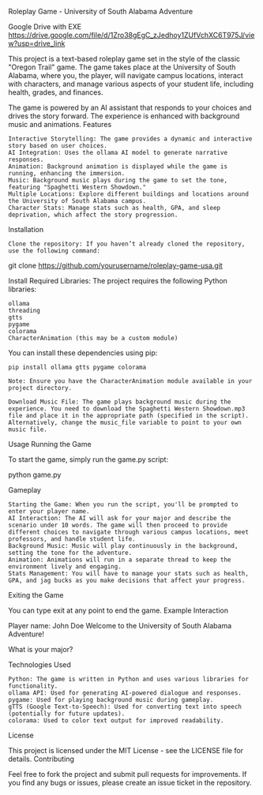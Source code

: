 Roleplay Game - University of South Alabama Adventure


Google Drive with EXE https://drive.google.com/file/d/1Zro38gEgC_zJedhoy1ZUfVchXC6T975J/view?usp=drive_link

This project is a text-based roleplay game set in the style of the classic "Oregon Trail" game. The game takes place at the University of South Alabama, where you, the player, will navigate campus locations, interact with characters, and manage various aspects of your student life, including health, grades, and finances.

The game is powered by an AI assistant that responds to your choices and drives the story forward. The experience is enhanced with background music and animations.
Features

    Interactive Storytelling: The game provides a dynamic and interactive story based on user choices.
    AI Integration: Uses the ollama AI model to generate narrative responses.
    Animation: Background animation is displayed while the game is running, enhancing the immersion.
    Music: Background music plays during the game to set the tone, featuring "Spaghetti Western Showdown."
    Multiple Locations: Explore different buildings and locations around the University of South Alabama campus.
    Character Stats: Manage stats such as health, GPA, and sleep deprivation, which affect the story progression.

Installation

    Clone the repository: If you haven’t already cloned the repository, use the following command:

git clone https://github.com/yourusername/roleplay-game-usa.git

Install Required Libraries: The project requires the following Python libraries:

    ollama
    threading
    gtts
    pygame
    colorama
    CharacterAnimation (this may be a custom module)

You can install these dependencies using pip:

    pip install ollama gtts pygame colorama

    Note: Ensure you have the CharacterAnimation module available in your project directory.

    Download Music File: The game plays background music during the experience. You need to download the Spaghetti Western Showdown.mp3 file and place it in the appropriate path (specified in the script). Alternatively, change the music_file variable to point to your own music file.

Usage
Running the Game

To start the game, simply run the game.py script:

python game.py

Gameplay

    Starting the Game: When you run the script, you'll be prompted to enter your player name.
    AI Interaction: The AI will ask for your major and describe the scenario under 10 words. The game will then proceed to provide different choices to navigate through various campus locations, meet professors, and handle student life.
    Background Music: Music will play continuously in the background, setting the tone for the adventure.
    Animation: Animations will run in a separate thread to keep the environment lively and engaging.
    Stats Management: You will have to manage your stats such as health, GPA, and jag bucks as you make decisions that affect your progress.

Exiting the Game

You can type exit at any point to end the game.
Example Interaction

Player name: John Doe
Welcome to the University of South Alabama Adventure!

What is your major?

Technologies Used

    Python: The game is written in Python and uses various libraries for functionality.
    ollama API: Used for generating AI-powered dialogue and responses.
    pygame: Used for playing background music during gameplay.
    gTTS (Google Text-to-Speech): Used for converting text into speech (potentially for future updates).
    colorama: Used to color text output for improved readability.

License

This project is licensed under the MIT License - see the LICENSE file for details.
Contributing

Feel free to fork the project and submit pull requests for improvements. If you find any bugs or issues, please create an issue ticket in the repository.
